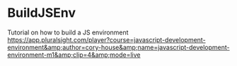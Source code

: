 # BuildJSEnv
Tutorial on how to build a JS environment  https://app.pluralsight.com/player?course=javascript-development-environment&amp;author=cory-house&amp;name=javascript-development-environment-m1&amp;clip=4&amp;mode=live
